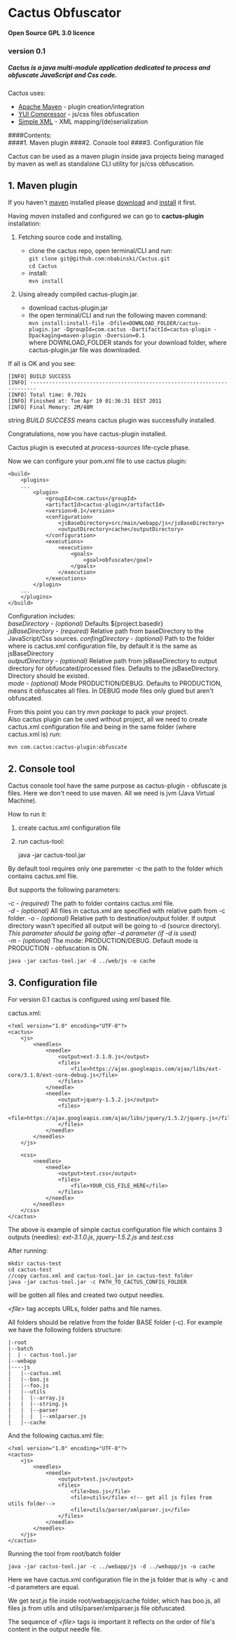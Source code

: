 Cactus Obfuscator
=================
#### Open Source GPL 3.0 licence 

### version 0.1

##### Cactus is a java multi-module application dedicated to process and obfuscate JavaScript and Css code.

Cactus uses:
    
* [Apache Maven](http://maven.apache.org/) - plugin creation/integration  
* [YUI Compressor](http://http://developer.yahoo.com/yui/compressor/ "YUI Compressor") - js/css files obfuscation
* [Simple XML](http://simple.sourceforge.net/) - XML mapping/(de)serialization

####Contents:  
####1. Maven plugin 
####2. Console tool
####3. Configuration file

Cactus can be used as a maven plugin inside java projects being managed by maven as well as standalone CLI utility for js/css obfuscation.   

## 1. Maven plugin

If you haven't [maven](http://maven.apache.org/ "apache maven") installed please [download](http://maven.apache.org/download.html) and 
[install](http://maven.apache.org/download.html#Installation) it first.

Having *maven* installed and configured we can go to **cactus-plugin** installation:

1. Fetching source code and installing.

	* clone the cactus repo, open terminal/CLI and run:      
		`git clone git@github.com:nbabinski/Cactus.git`     
		`cd Cactus`     	
	* install:     
		`mvn install` 

2. Using already compiled cactus-plugin.jar.

	* download cactus-plugin.jar
	* the open terminal/CLI and run the following maven command:  
  		`mvn install:install-file -Dfile=DOWNLOAD_FOLDER/cactus-plugin.jar -DgroupId=com.cactus -DartifactId=cactus-plugin -Dpackaging=maven-plugin -Dversion=0.1`    
  	where DOWNLOAD_FOLDER stands for your download folder, where cactus-plugin.jar file was downloaded. 
  
If all is OK and you see:
 
	[INFO] BUILD SUCCESS
	[INFO] ------------------------------------------------------------------------
	[INFO] Total time: 0.702s
	[INFO] Finished at: Tue Apr 19 01:36:31 EEST 2011
	[INFO] Final Memory: 2M/48M
	
string *BUILD SUCCESS* means cactus plugin was successfully installed.
  
Congratulations, now you have cactus-plugin installed.

Cactus plugin is executed at *process-sources* life-cycle phase.

Now we can configure your pom.xml file to use cactus plugin:

	<build>
		<plugins>
		...
			<plugin>
				<groupId>com.cactus</groupId>
				<artifactId>cactus-plugin</artifactId>
				<version>0.1</version>
				<configuration>
					<jsBaseDirectory>src/main/webapp/js</jsBaseDirectory>
					<outputDirectory>cache</outputDirectory>					
				</configuration>
				<executions>
					<execution>
						<goals>
							<goal>obfuscate</goal>
						</goals>
					</execution>
				</executions>
			</plugin>
		...
		</plugins>        
	</build>

Configuration includes:    
*baseDirectory*    -  _(optional)_ Defaults ${project.basedir}    
*jsBaseDirectory*  -  _(required)_ Relative path from baseDirectory to the JavaScript/Css sources.
*confingDirectory* -  _(optional)_ Path to the folder where is cactus.xml configuration file, by default it is the same as jsBaseDirectory    
*outputDirectory*  -  _(optional)_ Relative path from jsBaseDirectory to output directory for obfuscated/processed files. Defaults to the jsBaseDirectory. Directory should be existed.    				
*mode*             -  _(optional)_ Mode PRODUCTION/DEBUG. Defaults to PRODUCTION, means it obfuscates all files. In DEBUG mode files only glued but aren't obfuscated.    

From this point you can try _mvn package_ to pack your project.    
Also cactus plugin can be used without project, all we need to create cactus.xml configuration file and being in the same folder (where cactus.xml is) run:

	mvn com.cactus:cactus-plugin:obfuscate

## 2. Console tool

Cactus console tool have the same purpose as cactus-plugin - obfuscate js files.
Here we don't need to use maven. All we need is jvm (Java Virtual Machine).

How to run it:    
1. create cactus.xml configuration file    
2. run cactus-tool:
    
	java -jar cactus-tool.jar

By default tool requires only one paremeter -c the path to the folder which contains cactus.xml file.
    
But supports the following parameters:    

*-c* - _(required)_ The path to folder contains cactus.xml file.    
*-d* - _(optional)_ All files in cactus.xml are specified with relative path from -c folder. 
*-o* - _(optional)_ Relative path to destination/output folder. If output directory wasn't specified all output will be going to -d (source directory). _This parameter should be going after -d parameter (if -d is used)_ 	 
*-m* - _(optional)_ The mode: PRODUCTION/DEBUG. Default mode is  PRODUCTION - obfuscation is ON.    

	java -jar cactus-tool.jar -d ../web/js -o cache
	
## 3. Configuration file

For version 0.1 cactus is configured using _xml_ based file.

cactus.xml:    

	<?xml version="1.0" encoding="UTF-8"?>
	<cactus>
		<js>
			<needles>		
				<needle>
					<output>ext-3.1.0.js</output>
					<files>
						<file>https://ajax.googleapis.com/ajax/libs/ext-core/3.1.0/ext-core-debug.js</file>
					</files>
				</needle>
				<needle>
					<output>jquery-1.5.2.js</output>
					<files>
						<file>https://ajax.googleapis.com/ajax/libs/jquery/1.5.2/jquery.js</file>
					</files>
				</needle>
			</needles>
		</js>

		<css>
			<needles>		
				<needle>
					<output>test.css</output>
					<files>
						<file>YOUR_CSS_FILE_HERE</file>
					</files>
				</needle>
			</needles>		
		</css>
	</cactus>

The above is example of simple cactus configuration file which contains 3 outputs (needles): _ext-3.1.0.js_, _jquery-1.5.2.js_ and _test.css_

After running:    
	
	mkdir cactus-test
	cd cactus-test
	//copy cactus.xml and cactus-tool.jar in cactus-test folder 
	java -jar cactus-tool.jar -c PATH_TO_CACTUS_CONFIG_FOLDER
	
will be gotten all files and created two output needles.

*&lt;file&gt;* tag accepts URLs, folder paths and file names.

All folders should be relative from the folder BASE folder (-c). 
For example we have the following folders structure:   

	|-root
	|--batch    
	|  | - cactus-tool.jar  
	|--webapp     
	|----js    
	|   |--cactus.xml
   	|   |--boo.js    
	|   |--foo.js
	|   |--utils
	|   |  |--array.js
	|   |  |--string.js
	|   |  |--parser
	|   |  |  |--xmlparser.js
	|   |--cache

And the following cactus.xml file:

	<?xml version="1.0" encoding="UTF-8"?>
	<cactus>
		<js>
			<needles>		
				<needle>
					<output>test.js</output>
					<files>
						<file>boo.js</file>
						<file>utils</file> <!-- get all js files from utils folder-->
						<file>utils/parser/xmlparser.js</file>
					</files>
				</needle>
			</needles>
		</js>
	</cactus>
	
Running the tool from root/batch folder    

	java -jar cactus-tool.jar -c ../webapp/js -d ../webapp/js -o cache
Here we have cactus.xml configuration file in the js folder that is why -c and -d parameters are equal.

We get _test.js_ file inside root/webappjs/cache folder, which has boo.js, all files js from utils and utils/parser/xmlparser.js file obfuscated.

The sequence of *&lt;file&gt;* tags is important it reflects on the order of file's content in the output needle file.
	
	
   
